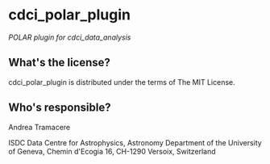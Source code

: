 
cdci_polar_plugin
==========================================
*POLAR plugin for cdci_data_analysis*

What's the license?
-------------------

cdci_polar_plugin is distributed under the terms of The MIT License.

Who's responsible?
-------------------
Andrea Tramacere

ISDC Data Centre for Astrophysics, Astronomy Department of the University of Geneva, Chemin d'Ecogia 16, CH-1290 Versoix, Switzerland
